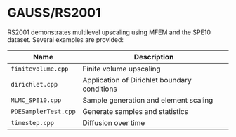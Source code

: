 GAUSS/RS2001
=================

<!-- BHEADER ++++++++++++++++++++++++++++++++++++++++++++++++++++++++++++++++++
 +
 + Copyright (c) 2018, Lawrence Livermore National Security, LLC.
 + Produced at the Lawrence Livermore National Laboratory.
 + LLNL-CODE-759464. All Rights reserved. See file COPYRIGHT for details.
 +
 + This file is part of GAUSS. For more information and source code
 + availability, see https://www.github.com/gelever/GAUSS.
 +
 + GAUSS is free software; you can redistribute it and/or modify it under the
 + terms of the GNU Lesser General Public License (as published by the Free
 + Software Foundation) version 2.1 dated February 1999.
 +
 +++++++++++++++++++++++++++++++++++++++++++++++++++++++++++++++++++ EHEADER -->

RS2001 demonstrates multilevel upscaling using MFEM and the SPE10 dataset.
Several examples are provided:

| Name        | Description |
| ----------- |-------------|
| `finitevolume.cpp` | Finite volume upscaling |
| `dirichlet.cpp` | Application of Dirichlet boundary conditions |
| `MLMC_SPE10.cpp`| Sample generation and element scaling |
| `PDESamplerTest.cpp` | Generate samples and statistics|
| `timestep.cpp` | Diffusion over time |

